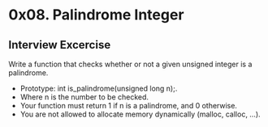 # 0x08. Palindrome Integer

## Interview Excercise
Write a function that checks whether or not a given unsigned integer is a palindrome.

* Prototype: int is_palindrome(unsigned long n);.
* Where n is the number to be checked.
* Your function must return 1 if n is a palindrome, and 0 otherwise.
* You are not allowed to allocate memory dynamically (malloc, calloc, …).